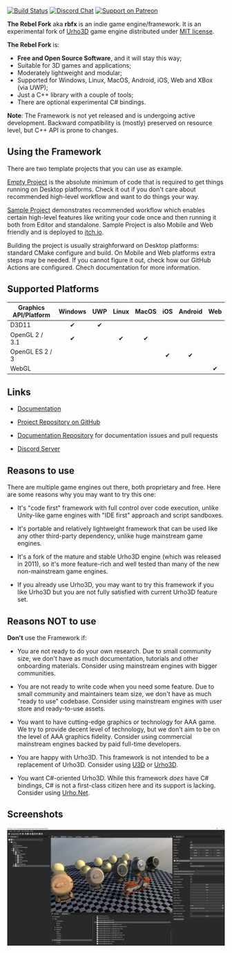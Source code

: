 [![Build Status](https://github.com/rokups/rbfx/workflows/Build/badge.svg)](https://github.com/rokups/rbfx/actions)
[![Discord Chat](https://img.shields.io/discord/560082228928053258.svg?logo=discord)](https://discord.gg/XKs73yf)
[![Support on Patreon](https://img.shields.io/badge/dynamic/json?color=%23e85b46&label=Patreon&query=data.attributes.patron_count&suffix=%20patrons&url=https%3A%2F%2Fwww.patreon.com%2Fapi%2Fcampaigns%2F9697078&logo=patreon)](https://www.patreon.com/eugeneko)

**The Rebel Fork** aka **rbfx** is an indie game engine/framework.
It is an experimental fork of [Urho3D](https://github.com/urho3d/Urho3D) game engine distributed under [MIT license](https://github.com/rbfx/rbfx/blob/master/LICENSE).

**The Rebel Fork** is:

* **Free and Open Source Software**, and it will stay this way;
* Suitable for 3D games and applications;
* Moderately lightweight and modular;
* Supported for Windows, Linux, MacOS, Android, iOS, Web and XBox (via UWP);
* Just a C++ library with a couple of tools;
* There are optional experimental C# bindings.

**Note**: The Framework is not yet released and is undergoing active development.
Backward compatibility is (mostly) preserved on resource level, but C++ API is prone to changes.


## Using the Framework

There are two template projects that you can use as example.

[Empty Project](https://github.com/rbfx/empty-project) is the absolute minimum of code
that is required to get things running on Desktop platforms.
Check it out if you don't care about recommended high-level workflow and want to do things your way.

[Sample Project](https://github.com/rbfx/sample-project) demonstrates recommended workflow
which enables certain high-level features like writing your code once and then running it
both from Editor and standalone. Sample Project is also Mobile and Web friendly
and is deployed to [itch.io](https://eugeneko.itch.io/sample-project).

Building the project is usually straighforward on Desktop platforms: standard CMake configure and build.
On Mobile and Web platforms extra steps may be needed.
If you cannot figure it out, check how our GitHub Actions are configured.
Chech documentation for more information.


## Supported Platforms

| Graphics API/Platform | Windows | UWP | Linux | MacOS | iOS | Android | Web |
| --------------------- |:-------:|:---:|:-----:|:-----:|:---:|:-------:|:---:|
| D3D11                 | ✔       | ✔   |       |       |     |         |     |
| OpenGL 2 / 3.1        | ✔       |     | ✔     | ✔     |     |         |     |
| OpenGL ES 2 / 3       |         |     |       |       | ✔   | ✔       |     |
| WebGL                 |         |     |       |       |     |         | ✔   |


## Links

* [Documentation](https://rbfx.github.io/index.html)

* [Project Repository on GitHub](https://github.com/rbfx/rbfx)

* [Documentation Repository](https://github.com/rbfx/rbfx-docs) for documentation issues and pull requests

* [Discord Server](https://discord.gg/XKs73yf)


## Reasons to use

There are multiple game engines out there, both proprietary and free.
Here are some reasons why you may want to try this one:

* It's "code first" framework with full control over code execution,
    unlike Unity-like game engines with "IDE first" approach and script sandboxes.

* It's portable and relatively lightweight framework that can be used like any other third-party dependency,
    unlike huge mainstream game engines.

* It's a fork of the mature and stable Urho3D engine (which was released in 2011),
    so it's more feature-rich and well tested than many of the new non-mainstream game engines.

* If you already use Urho3D, you may want to try this framework if you like Urho3D
    but you are not fully satisfied with current Urho3D feature set.


## Reasons NOT to use

**Don't** use the Framework if:

* You are not ready to do your own research.
    Due to small community size, we don't have as much documentation, tutorials and other onboarding materials.
    Consider using mainstream engines with bigger communities.

* You are not ready to write code when you need some feature.
    Due to small community and maintainers team size, we don't have as much "ready to use" codebase.
    Consider using mainstream engines with user store and ready-to-use assets.

* You want to have cutting-edge graphics or technology for AAA game.
    We try to provide decent level of technology, but we don't aim to be on the level of AAA graphics fidelity.
    Consider using commercial mainstream engines backed by paid full-time developers.

* You are happy with Urho3D.
    This framework is not intended to be a replacement of Urho3D.
    Consider using [U3D](https://github.com/u3d-community/U3D) or [Urho3D](https://github.com/urho3d/Urho3D).

* You want C#-oriented Urho3D.
    While this framework *does* have C# bindings, C# is not a first-class citizen here and its support is lacking.
    Consider using [Urho.Net](https://github.com/Urho-Net).


## Screenshots

![](https://github.com/rbfx/rbfx-docs/blob/master/images/showcase/screenshot-00.png?raw=true)
